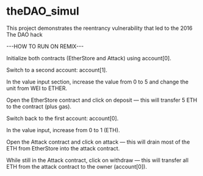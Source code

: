 # theDAO_simul
This project demonstrates the reentrancy vulnerability that led to the 2016 The DAO hack 


---HOW TO RUN ON REMIX---

Initialize both contracts (EtherStore and Attack) using account[0].

Switch to a second account: account[1].

In the value input section, increase the value from 0 to 5 and change the unit from WEI to ETHER.

Open the EtherStore contract and click on deposit — this will transfer 5 ETH to the contract (plus gas).

Switch back to the first account: account[0].

In the value input, increase from 0 to 1 (ETH).

Open the Attack contract and click on attack — this will drain most of the ETH from EtherStore into the attack contract.

While still in the Attack contract, click on withdraw — this will transfer all ETH from the attack contract to the owner (account[0]).
